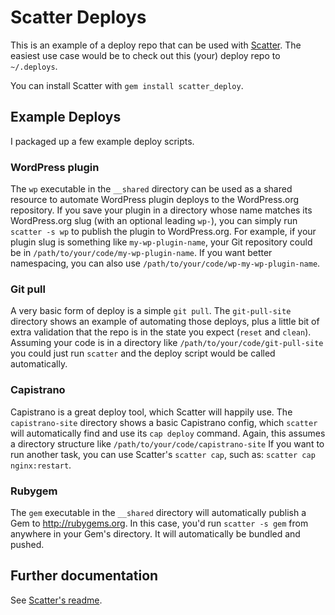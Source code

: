 # Scatter Deploys

This is an example of a deploy repo that can be used with [Scatter](https://github.com/evansolomon/scatter/).  The easiest use case would be to check out this (your) deploy repo to `~/.deploys`.

You can install Scatter with `gem install scatter_deploy`.

## Example Deploys

I packaged up a few example deploy scripts.

### WordPress plugin

The `wp` executable in the `__shared` directory can be used as a shared resource to automate WordPress plugin deploys to the WordPress.org repository.  If you save your plugin in a directory whose name matches its WordPress.org slug (with an optional leading `wp-`), you can simply run `scatter -s wp` to publish the plugin to WordPress.org.  For example, if your plugin slug is something like `my-wp-plugin-name`, your Git repository could be in `/path/to/your/code/my-wp-plugin-name`.  If you want better namespacing, you can also use `/path/to/your/code/wp-my-wp-plugin-name`.

### Git pull

A very basic form of deploy is a simple `git pull`.  The `git-pull-site` directory shows an example of automating those deploys, plus a little bit of extra validation that the repo is in the state you expect (`reset` and `clean`).  Assuming your code is in a directory like `/path/to/your/code/git-pull-site` you could just run `scatter` and the deploy script would be called automatically.

### Capistrano

Capistrano is a great deploy tool, which Scatter will happily use.  The `capistrano-site` directory shows a basic Capistrano config, which `scatter` will automatically find and use its `cap deploy` command.  Again, this assumes a directory structure like `/path/to/your/code/capistrano-site`  If you want to run another task, you can use Scatter's `scatter cap`, such as: `scatter cap nginx:restart`.

### Rubygem

The `gem` executable in the `__shared` directory will automatically publish a Gem to http://rubygems.org.  In this case, you'd run `scatter -s gem` from anywhere in your Gem's directory.  It will automatically be bundled and pushed.

## Further documentation

See [Scatter's readme](https://github.com/evansolomon/scatter/blob/master/README.md).

